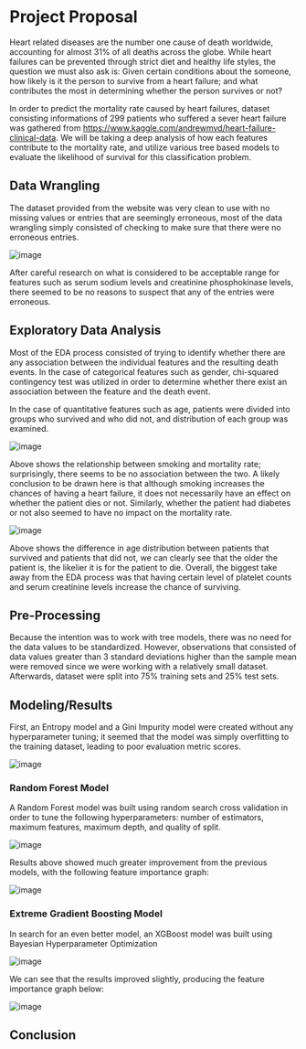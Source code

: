 
# Project Proposal

Heart related diseases are the number one cause of death worldwide, accounting for almost 31% of all deaths across the globe. While heart failures can be prevented through strict diet and healthy life styles, the question we must also ask is: Given certain conditions about the someone, how likely is it the person to survive from a heart failure; and what contributes the most in determining whether the person survives or not?

In order to predict the mortality rate caused by heart failures, dataset consisting informations of 299 patients who suffered a sever heart failure was gathered from https://www.kaggle.com/andrewmvd/heart-failure-clinical-data. We will be taking a deep analysis of how each features contribute to the mortality rate, and utilize various tree based models to evaluate the likelihood of survival for this classification problem.



## Data Wrangling

The dataset provided from the website was very clean to use with no missing values or entries that are seemingly erroneous, most of the data wrangling simply consisted of checking to make sure that there were no erroneous entries.

![image](https://user-images.githubusercontent.com/81454133/113958175-3d33a880-97e6-11eb-93ea-b9087e9189a5.png)


After careful research on what is considered to be acceptable range for features such as serum sodium levels and creatinine phosphokinase levels, there seemed to be no reasons to suspect that any of the entries were erroneous.

## Exploratory Data Analysis

Most of the EDA process consisted of trying to identify whether there are any association between the individual features and the resulting death events. In the case of 
categorical features such as gender, chi-squared contingency test was utilized in order to determine whether there exist an association between the feature and the death event. 

In the case of quantitative features such as age, patients were divided into groups who survived and who did not, and distribution of each group was examined.

![image](https://user-images.githubusercontent.com/81454133/113958731-32c5de80-97e7-11eb-964d-2b56a5475016.png)

Above shows the relationship between smoking and mortality rate; surprisingly, there seems to be no association between the two. A likely conclusion to be drawn here is that although smoking increases the chances of having a heart failure, it does not necessarily have an effect on whether the patient dies or not. Similarly, whether the patient had diabetes or not also seemed to have no impact on the mortality rate.

![image](https://user-images.githubusercontent.com/81454133/113959169-0363a180-97e8-11eb-9aba-ad048f603733.png)


Above shows the difference in age distribution between patients that survived and patients that did not, we can clearly see that the older the patient is, the likelier it is for the patient to die. Overall, the biggest take away from the EDA process was that having certain level of platelet counts and serum creatinine levels increase the chance of surviving.

## Pre-Processing

Because the intention was to work with tree models, there was no need for the data values to be standardized. However, observations that consisted of data values greater than 3 standard deviations higher than the sample mean were removed since we were working with a relatively small dataset. Afterwards, dataset were split into 75% training sets and 25% test sets.

## Modeling/Results
First, an Entropy model and a Gini Impurity model were created without any hyperparameter tuning; it seemed that the model was simply overfitting to the training dataset, leading to poor evaluation metric scores.

![image](https://user-images.githubusercontent.com/81454133/113960314-eaf48680-97e9-11eb-8a43-fbf575f6a6e7.png)

### Random Forest Model
A Random Forest model was built using random search cross validation in order to tune the following hyperparameters: number of estimators, maximum features, maximum depth, and quality of split.

![image](https://user-images.githubusercontent.com/81454133/113960759-900f5f00-97ea-11eb-83d9-2953ee601f74.png)


Results above showed much greater improvement from the previous models, with the following feature importance graph:

![image](https://user-images.githubusercontent.com/81454133/113960864-ba611c80-97ea-11eb-8f29-501d1616bb77.png)


### Extreme Gradient Boosting Model
In search for an even better model, an XGBoost model was built using Bayesian Hyperparameter Optimization

![image](https://user-images.githubusercontent.com/81454133/113960982-f4322300-97ea-11eb-9a92-0b73bb6bc378.png)

We can see that the results improved slightly, producing the feature importance graph below:

![image](https://user-images.githubusercontent.com/81454133/113961036-0ad87a00-97eb-11eb-9ee0-b5c9e914d253.png)


## Conclusion



